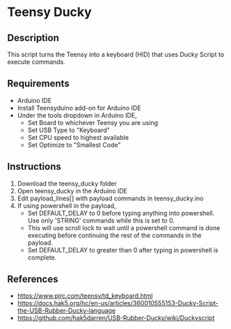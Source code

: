 # Teensy Ducky

## Description

This script turns the Teensy into a keyboard (HID) that uses Ducky Script to execute commands.

## Requirements

* Arduino IDE
* Install Teensyduino add-on for Arduino IDE
* Under the tools dropdown in Arduino IDE,
    * Set Board to whichever Teensy you are using
    * Set USB Type to "Keyboard"
    * Set CPU speed to highest available
    * Set Optimize to "Smallest Code"

## Instructions

1. Download the teensy_ducky folder
2. Open teensy_ducky in the Arduino IDE
3. Edit payload_lines[] with payload commands in teensy_ducky.ino
4. If using powershell in the payload,
    - Set DEFAULT_DELAY to 0 before typing anything into powershell. Use only 'STRING' commands while this is set to 0.
    - This will use scroll lock to wait until a powershell command is done executing before continuing the rest of the commands in the payload.
    - Set DEFAULT_DELAY to greater than 0 after typing in powershell is complete.

## References

* https://www.pjrc.com/teensy/td_keyboard.html
* https://docs.hak5.org/hc/en-us/articles/360010555153-Ducky-Script-the-USB-Rubber-Ducky-language
* https://github.com/hak5darren/USB-Rubber-Ducky/wiki/Duckyscript
